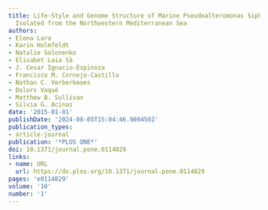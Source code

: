 ```yaml
---
title: Life-Style and Genome Structure of Marine Pseudoalteromonas Siphovirus B8b
  Isolated from the Northwestern Mediterranean Sea
authors:
- Elena Lara
- Karin Holmfeldt
- Natalie Solonenko
- Elisabet Laia Sà
- J. Cesar Ignacio-Espinoza
- Francisco M. Cornejo-Castillo
- Nathan C. Verberkmoes
- Dolors Vaqué
- Matthew B. Sullivan
- Silvia G. Acinas
date: '2015-01-01'
publishDate: '2024-08-05T15:04:46.909450Z'
publication_types:
- article-journal
publication: '*PLOS ONE*'
doi: 10.1371/journal.pone.0114829
links:
- name: URL
  url: https://dx.plos.org/10.1371/journal.pone.0114829
pages: 'e0114829'
volume: '10'
number: '1'
---
```


